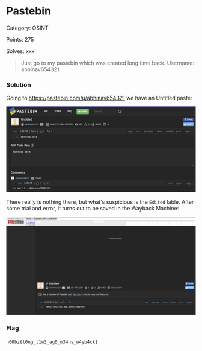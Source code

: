 # Pastebin

Category: OSINT

Points: 275

Solves: xxx

>Just go to my pastebin which was created long time back. Username: abhinav654321

### Solution

Going to https://pastebin.com/u/abhinav654321 we have an Untitled paste:

![The Paste](/images/Pastebin.png)

There really is nothing there, but what's suspicious is the `Edited` lable. After some trial and error, it turns out to be saved in the Wayback Machine:

![Wayback](/images/PastebinWayback.png)



### Flag

```n00bz{l0ng_t1m3_ag0_m34ns_w4yb4ck}```